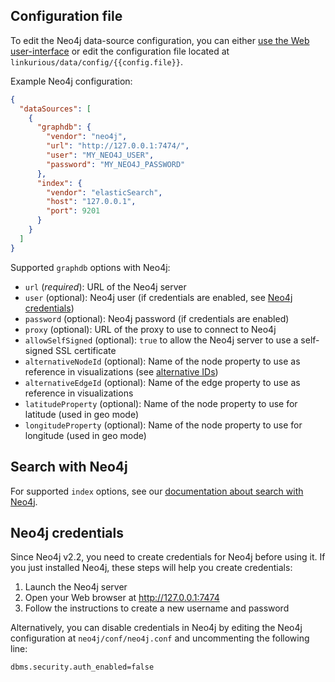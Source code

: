 ## Configuration file

To edit the Neo4j data-source configuration, you can either [use the Web user-interface](/configure-sources/#using-the-web-user-interface)
or edit the configuration file located at `linkurious/data/config/{{config.file}}`.

Example Neo4j configuration:
```json
{
  "dataSources": [
    {
      "graphdb": {
        "vendor": "neo4j",
        "url": "http://127.0.0.1:7474/",
        "user": "MY_NEO4J_USER",
        "password": "MY_NEO4J_PASSWORD"
      },
      "index": {
        "vendor": "elasticSearch",
        "host": "127.0.0.1",
        "port": 9201
      }
    }
  ]
}
```

Supported `graphdb` options with Neo4j:

- `url` (*required*): URL of the Neo4j server
- `user` (optional): Neo4j user (if credentials are enabled, see [Neo4j credentials](#neo4j-credentials))
- `password` (optional): Neo4j password (if credentials are enabled)
- `proxy` (optional): URL of the proxy to use to connect to Neo4j
- `allowSelfSigned` (optional): `true` to allow the Neo4j server to use a self-signed SSL certificate
- `alternativeNodeId` (optional): Name of the node property to use as reference in visualizations (see [alternative IDs](/alternative-ids))
- `alternativeEdgeId` (optional): Name of the edge property to use as reference in visualizations
- `latitudeProperty` (optional): Name of the node property to use for latitude (used in geo mode)
- `longitudeProperty` (optional): Name of the node property to use for longitude (used in geo mode)
<!-- `webAdmin` (URL): -->
<!-- `writeURL` (URL): {check: 'httpUrl'},-->

## Search with Neo4j

For supported `index` options, see our [documentation about search with Neo4j](/search-neo4j).

## Neo4j credentials

Since Neo4j v2.2, you need to create credentials for Neo4j before using it.
If you just installed Neo4j, these steps will help you create credentials:

1. Launch the Neo4j server
2. Open your Web browser at http://127.0.0.1:7474
3. Follow the instructions to create a new username and password

Alternatively, you can disable credentials in Neo4j by editing the Neo4j configuration at `neo4j/conf/neo4j.conf`
and uncommenting the following line:
```shell
dbms.security.auth_enabled=false
```
